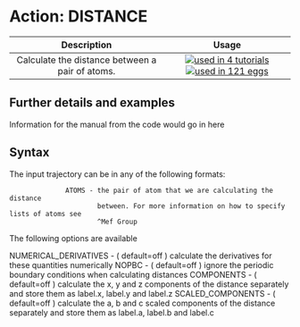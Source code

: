 # Action: DISTANCE
| Description    | Usage |
|:--------:|:--------:|
| Calculate the distance between a pair of atoms. | [![used in 4 tutorials](https://img.shields.io/badge/tutorials-4-green.svg)](https://plumed-school.github.io/browse.html?search=DISTANCE)[![used in 121 eggs](https://img.shields.io/badge/nest-121-green.svg)](https://www.plumed-nest.org/browse.html?search=DISTANCE)|

## Further details and examples 
Information for the manual from the code would go in here
## Syntax 
The input trajectory can be in any of the following formats:

                  ATOMS - the pair of atom that we are calculating the distance
                          between. For more information on how to specify lists of atoms see
                          ^Mef Group

The following options are available

  NUMERICAL_DERIVATIVES - ( default=off ) calculate the derivatives for these
                          quantities numerically
                  NOPBC - ( default=off ) ignore the periodic boundary conditions
                          when calculating distances
             COMPONENTS - ( default=off ) calculate the x, y and z components of the
                          distance separately and store them as label.x, label.y and label.z
      SCALED_COMPONENTS - ( default=off ) calculate the a, b and c scaled components
                          of the distance separately and store them as label.a, label.b
                          and label.c
